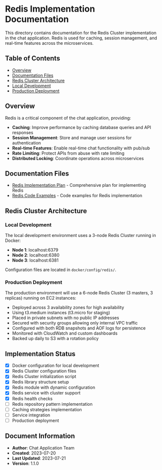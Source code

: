 # Redis Implementation Documentation

This directory contains documentation for the Redis Cluster implementation in the chat application. Redis is used for caching, session management, and real-time features across the microservices.

## Table of Contents

- [Overview](#overview)
- [Documentation Files](#documentation-files)
- [Redis Cluster Architecture](#redis-cluster-architecture)
- [Local Development](#local-development)
- [Production Deployment](#production-deployment)

## Overview

Redis is a critical component of the chat application, providing:

- **Caching**: Improve performance by caching database queries and API responses
- **Session Management**: Store and manage user sessions for authentication
- **Real-time Features**: Enable real-time chat functionality with pub/sub
- **Rate Limiting**: Protect APIs from abuse with rate limiting
- **Distributed Locking**: Coordinate operations across microservices

## Documentation Files

- [Redis Implementation Plan](REDIS_IMPLEMENTATION_PLAN.md) - Comprehensive plan for implementing Redis
- [Redis Code Examples](REDIS_CODE_EXAMPLES.md) - Code examples for Redis implementation

## Redis Cluster Architecture

### Local Development

The local development environment uses a 3-node Redis Cluster running in Docker:

- **Node 1**: localhost:6379
- **Node 2**: localhost:6380
- **Node 3**: localhost:6381

Configuration files are located in `docker/config/redis/`.

### Production Deployment

The production environment will use a 6-node Redis Cluster (3 masters, 3 replicas) running on EC2 instances:

- Deployed across 3 availability zones for high availability
- Using t3.medium instances (t3.micro for staging)
- Placed in private subnets with no public IP addresses
- Secured with security groups allowing only internal VPC traffic
- Configured with both RDB snapshots and AOF logs for persistence
- Monitored with CloudWatch and custom dashboards
- Backed up daily to S3 with a rotation policy

## Implementation Status

- [x] Docker configuration for local development
- [x] Redis Cluster configuration files
- [x] Redis Cluster initialization script
- [x] Redis library structure setup
- [x] Redis module with dynamic configuration
- [x] Redis service with cluster support
- [x] Redis health checks
- [ ] Redis repository pattern implementation
- [ ] Caching strategies implementation
- [ ] Service integration
- [ ] Production deployment

## Document Information
- **Author**: Chat Application Team
- **Created**: 2023-07-20
- **Last Updated**: 2023-07-21
- **Version**: 1.1.0
